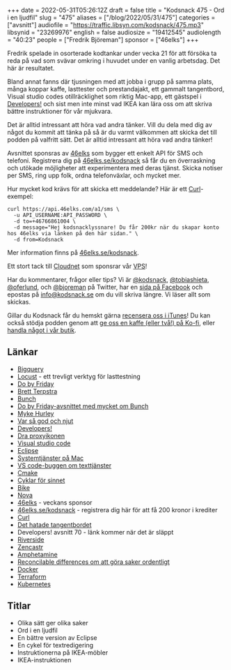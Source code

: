 +++
date = 2022-05-31T05:26:12Z
draft = false
title = "Kodsnack 475 - Ord i en ljudfil"
slug = "475"
aliases = ["/blog/2022/05/31/475"]
categories = ["avsnitt"]
audiofile = "https://traffic.libsyn.com/kodsnack/475.mp3"
libsynid = "23269976"
english = false
audiosize = "19412545"
audiolength = "40:23"
people = ["Fredrik Björeman"]
sponsor = ["46elks"]
+++

Fredrik spelade in osorterade kodtankar under vecka 21 för att försöka ta reda på vad som svävar omkring i huvudet under en vanlig arbetsdag. Det här är resultatet.

Bland annat fanns där tjusningen med att jobba i grupp på samma plats, många koppar kaffe, lasttester och prestandajakt, ett gammalt tangentbord, Visual studio codes otillräcklighet som riktig Mac-app, ett gästspel i [Developers!](https://www.developerspodcast.com/) och sist men inte minst vad IKEA kan lära oss om att skriva bättre instruktioner för vår mjukvara.

Det är alltid intressant att höra vad andra tänker. Vill du dela med dig av något du kommit att tänka på så är du varmt välkommen att skicka det till podden på valfritt sätt. Det är alltid intressant att höra vad andra tänker!

Avsnittet sponsras av [46elks](https://46elks.se/kodsnack) som bygger ett enkelt API för SMS och telefoni. Registrera dig på [46elks.se/kodsnack](https://46elks.se/kodsnack) så får du en överraskning och utökade möjligheter att experimentera med deras tjänst. Skicka notiser per SMS, ring upp folk, ordna telefonväxlar, och mycket mer.

Hur mycket kod krävs för att skicka ett meddelande? Här är ett [Curl](https://curl.se/)-exempel:

    curl https://api.46elks.com/a1/sms \
      -u API_USERNAME:API_PASSWORD \
      -d to=+46766861004 \
      -d message="Hej kodsnacklyssnare! Du får 200kr när du skapar konto hos 46elks via länken på den här sidan." \
      -d from=Kodsnack

Mer information finns på [46elks.se/kodsnack](https://46elks.se/kodsnack).

Ett stort tack till [Cloudnet](https://www.cloudnet.se) som sponsrar vår [VPS](https://en.wikipedia.org/wiki/Virtual_private_server)!

Har du kommentarer, frågor eller tips? Vi är [@kodsnack](https://www.twitter.com/kodsnack), [@tobiashieta](https://www.twitter.com/tobiashieta), [@oferlund](https://www.twitter.com/oferlund), och [@bjoreman](https://www.twitter.com/bjoreman) på Twitter, har en [sida på Facebook](https://www.facebook.com/kodsnack) och epostas på [info@kodsnack.se](mailto:info@kodsnack.se) om du vill skriva längre. Vi läser allt som skickas.

Gillar du Kodsnack får du hemskt gärna [recensera oss i iTunes](https://itunes.apple.com/se/podcast/kodsnack/id561631498?l=en)! Du kan också stödja podden genom att <a href="https://ko-fi.com/kodsnack" rel="payment">ge oss en kaffe (eller två!) på Ko-fi</a>, eller [handla något i vår butik](https://shop.spreadshirt.se/kodsnack/).

## Länkar ##
* [Bigquery](https://cloud.google.com/bigquery)
* [Locust](https://locust.io/) - ett trevligt verktyg för lasttestning
* [Do by Friday](https://dobyfriday.com/)
* [Brett Terpstra](https://brettterpstra.com/)
* [Bunch](https://bunchapp.co/)
* [Do by Friday-avsnittet med mycket om Bunch](https://dobyfriday.com/episodes/286)
* [Myke Hurley](http://www.mykehurley.net/)
* [Var så god och njut](https://www.goodreads.com/quotes/95859-share-and-enjoy-is-the-company-motto-of-the-hugely)
* [Developers!](https://www.developerspodcast.com/)
* [Dra proxyikonen](https://daringfireball.net/2021/07/document_proxy_icons_macos_11_and_12)
* [Visual studio code](https://code.visualstudio.com/)
* [Eclipse](https://www.eclipse.org/)
* [Systemtjänster på Mac](https://support.apple.com/sv-se/guide/mac-help/mchlp1012/mac)
* [VS code-buggen om texttjänster](https://github.com/microsoft/vscode/issues/27799)
* [Cmake](https://en.wikipedia.org/wiki/CMake)
* [Cyklar för sinnet](https://www.pixelandtimber.com/bcl-journal/2019/7/11/bicycle-for-the-mind)
* [Bike](https://hogbaysoftware.netlify.app/bike/)
* [Nova](https://nova.app/)
* [46elks](https://46elks.se/kodsnack) - veckans sponsor
* [46elks.se/kodsnack](https://46elks.se/kodsnack) - registrera dig här för att få 200 kronor i krediter
* [Curl](https://curl.se/)
*  [Det hatade tangentbordet](https://www.theverge.com/2020/5/4/21246223/macbook-keyboard-butterfly-magic-pro-apple-design)
* Developers! avsnitt 70 - länk kommer när det är släppt
* [Riverside](https://riverside.fm/)
* [Zencastr](https://zencastr.com/)
* [Amphetamine](https://roaringapps.com/app/amphetamine)
* [Reconcilable differences om att göra saker ordentligt](https://www.relay.fm/rd/183)
* [Docker](https://en.wikipedia.org/wiki/Docker_%28software%29)
* [Terraform](https://en.wikipedia.org/wiki/Terraform_%28software%29)
* [Kubernetes](https://en.wikipedia.org/wiki/Kubernetes)

## Titlar ##
* Olika sätt ger olika saker
* Ord i en ljudfil
* En bättre version av Eclipse
* En cykel för textredigering
* Instruktionerna på IKEA-möbler
* IKEA-instruktionen